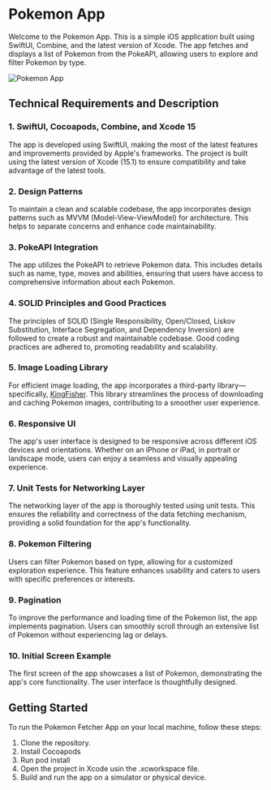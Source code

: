 # Pokemon App

Welcome to the Pokemon App. This is a simple iOS application built using SwiftUI, Combine, and the latest version of Xcode. The app fetches and displays a list of Pokemon from the PokeAPI, allowing users to explore and filter Pokemon by type.

![Pokemon App](https://www.victorsanchez.dev/images/pokemonApp.gif)

## Technical Requirements and Description

### 1. SwiftUI, Cocoapods, Combine, and Xcode 15

The app is developed using SwiftUI, making the most of the latest features and improvements provided by Apple's frameworks. The project is built using the latest version of Xcode (15.1) to ensure compatibility and take advantage of the latest tools.

### 2. Design Patterns

To maintain a clean and scalable codebase, the app incorporates design patterns such as MVVM (Model-View-ViewModel) for architecture. This helps to separate concerns and enhance code maintainability.

### 3. PokeAPI Integration

The app utilizes the PokeAPI to retrieve Pokemon data. This includes details such as name, type, moves and abilities, ensuring that users have access to comprehensive information about each Pokemon.

### 4. SOLID Principles and Good Practices

The principles of SOLID (Single Responsibility, Open/Closed, Liskov Substitution, Interface Segregation, and Dependency Inversion) are followed to create a robust and maintainable codebase. Good coding practices are adhered to, promoting readability and scalability.

### 5. Image Loading Library

For efficient image loading, the app incorporates a third-party library—specifically, [KingFisher](https://github.com/onevcat/Kingfisher). This library streamlines the process of downloading and caching Pokemon images, contributing to a smoother user experience.

### 6. Responsive UI

The app's user interface is designed to be responsive across different iOS devices and orientations. Whether on an iPhone or iPad, in portrait or landscape mode, users can enjoy a seamless and visually appealing experience.

### 7. Unit Tests for Networking Layer

The networking layer of the app is thoroughly tested using unit tests. This ensures the reliability and correctness of the data fetching mechanism, providing a solid foundation for the app's functionality.

### 8. Pokemon Filtering

Users can filter Pokemon based on type, allowing for a customized exploration experience. This feature enhances usability and caters to users with specific preferences or interests.

### 9. Pagination

To improve the performance and loading time of the Pokemon list, the app implements pagination. Users can smoothly scroll through an extensive list of Pokemon without experiencing lag or delays.

### 10. Initial Screen Example

The first screen of the app showcases a list of Pokemon, demonstrating the app's core functionality. The user interface is thoughtfully designed.

## Getting Started

To run the Pokemon Fetcher App on your local machine, follow these steps:

1. Clone the repository.
2. Install Cocoapods
3. Run pod install
4. Open the project in Xcode usin the .xcworkspace file.
5. Build and run the app on a simulator or physical device.
